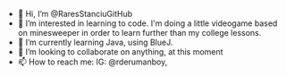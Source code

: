 - 👋 Hi, I’m @RaresStanciuGitHub
- 👀 I’m interested in learning to code. I'm doing a little videogame based on minesweeper in order to learn further than my college lessons.
- 🌱 I’m currently learning Java, using BlueJ.
- 💞️ I’m looking to collaborate on anything, at this moment
- 📫 How to reach me: IG: @rderumanboy,

<!---
RaresStanciuGitHub/RaresStanciuGitHub is a ✨ special ✨ repository because its `README.md` (this file) appears on your GitHub profile.
You can click the Preview link to take a look at your changes.
--->
